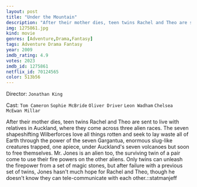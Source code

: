 ```yaml
---
layout: post
title: "Under the Mountain"
description: "After their mother dies, teen twins Rachel and Theo are sent to live with relatives in Auckland, where they come across three alien races. The seven shapeshifting Wilberforces love all things rotten and seek to lay waste all of Earth through the power of the seven Gargantua, enormous slug-like creatures trapped, one apiece, under Auckland's seven volcanoes but soon to free themselves. Mr. Jones is an alien too, the surviving twin of a pair come to use their fire powers on.."
img: 1275861.jpg
kind: movie
genres: [Adventure,Drama,Fantasy]
tags: Adventure Drama Fantasy 
year: 2009
imdb_rating: 4.9
votes: 2023
imdb_id: 1275861
netflix_id: 70124565
color: 513b56
---
```

Director: `Jonathan King`  

Cast: `Tom Cameron` `Sophie McBride` `Oliver Driver` `Leon Wadham` `Chelsea McEwan Millar` 

After their mother dies, teen twins Rachel and Theo are sent to live with relatives in Auckland, where they come across three alien races. The seven shapeshifting Wilberforces love all things rotten and seek to lay waste all of Earth through the power of the seven Gargantua, enormous slug-like creatures trapped, one apiece, under Auckland's seven volcanoes but soon to free themselves. Mr. Jones is an alien too, the surviving twin of a pair come to use their fire powers on the other aliens. Only twins can unleash the firepower from a set of magic stones, but after failure with a previous set of twins, Jones hasn't much hope for Rachel and Theo, though he doesn't know they can tele-communicate with each other.::statmanjeff